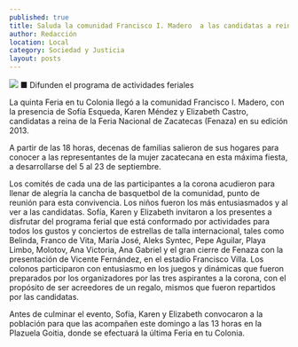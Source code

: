 ```yaml
---
published: true
title: Saluda la comunidad Francisco I. Madero  a las candidatas a reina de la Fenaza 2013
author: Redacción
location: Local
category: Sociedad y Justicia
layout: posts
---
```


![](http://i.imgur.com/PToEy73m.jpg)
■ Difunden el programa de actividades feriales

La quinta Feria en tu Colonia llegó a la comunidad Francisco I. Madero, con la presencia de Sofía Esqueda, Karen Méndez y Elizabeth Castro, candidatas a reina de la Feria Nacional de Zacatecas (Fenaza) en su edición 2013.

A partir de las 18 horas, decenas de familias salieron de sus hogares para conocer a las representantes de la mujer zacatecana en esta máxima fiesta, a desarrollarse del 5 al 23 de septiembre.

Los comités de cada una de las participantes a la corona acudieron para llenar de alegría la cancha de basquetbol de la comunidad, punto de reunión para esta convivencia. Los niños fueron los más entusiasmados y al ver a las candidatas.
Sofía, Karen y Elizabeth invitaron a los presentes a disfrutar del programa ferial que está conformado por actividades para todos los gustos y conciertos de estrellas de talla internacional, tales como Belinda, Franco de Vita, María José, Aleks Syntec, Pepe Aguilar, Playa Limbo, Molotov, Ana Victoria, Ana Gabriel  y el gran cierre de Fenaza con la presentación de Vicente Fernández, en el estadio Francisco Villa.
Los colonos participaron con entusiasmo en los juegos y dinámicas que fueron preparados por los organizadores por las tres aspirantes a la corona, con el propósito de ser acreedores de un regalo, mismos que fueron repartidos por las candidatas.

Antes de culminar el evento, Sofía, Karen y Elizabeth convocaron a la población para que las acompañen este domingo a las 13 horas en la Plazuela Goitia, donde se efectuará la última Feria en tu Colonia.

